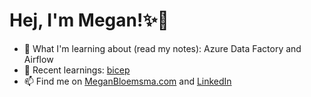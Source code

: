 # Hej, I'm Megan!:sparkles:👋

- 🌱 What I'm learning about (read my notes): Azure Data Factory and Airflow
- 📒 Recent learnings: [bicep](https://github.com/meganbloemsma/flex-that-bicep)
- 📫 Find me on [MeganBloemsma.com](https://meganbloemsma.com) and [LinkedIn](https://linkedin.com/in/meganbloemsma)

<!---
meganbloemsma/meganbloemsma is a ✨ special ✨ repository because its `README.md` (this file) appears on your GitHub profile.
You can click the Preview link to take a look at your changes.
--->
